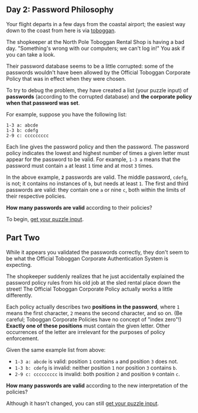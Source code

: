 ## Day 2: Password Philosophy
Your flight departs in a few days from the coastal airport;
the easiest way down to the coast from here is via [toboggan][1].

The shopkeeper at the North Pole Toboggan Rental Shop is having a bad day.
"Something's wrong with our computers; we can't log in!"
You ask if you can take a look.

Their password database seems to be a little corrupted:
some of the passwords wouldn't have been allowed by the Official Toboggan Corporate Policy
that was in effect when they were chosen.

To try to debug the problem, they have created a list (your puzzle input) of **passwords**
(according to the corrupted database) and **the corporate policy when that password was set**.

For example, suppose you have the following list:
```
1-3 a: abcde
1-3 b: cdefg
2-9 c: ccccccccc
```

Each line gives the password policy and then the password.
The password policy indicates the lowest and highest number of times a given letter must appear
for the password to be valid.
For example, `1-3 a` means that the password must contain `a` at least `1` time and at most `3` times.

In the above example, **`2`** passwords are valid.
The middle password, `cdefg`, is not; it contains no instances of `b`, but needs at least `1`.
The first and third passwords are valid:
they contain one `a` or nine `c`, both within the limits of their respective policies.

**How many passwords are valid** according to their policies?

To begin, [get your puzzle input][2].


## Part Two
While it appears you validated the passwords correctly,
they don't seem to be what the Official Toboggan Corporate Authentication System is expecting.

The shopkeeper suddenly realizes that he just accidentally explained the password policy rules
from his old job at the sled rental place down the street!
The Official Toboggan Corporate Policy actually works a little differently.

Each policy actually describes two **positions in the password**, where
`1` means the first character,
`2` means the second character,
and so on.
(Be careful; Toboggan Corporate Policies have no concept of "index zero"!)
**Exactly one of these positions** must contain the given letter.
Other occurrences of the letter are irrelevant for the purposes of policy enforcement.

Given the same example list from above:
* `1-3 a: abcde` is valid: position `1` contains `a` and position `3` does not.
* `1-3 b: cdefg` is invalid: neither position `1` nor position `3` contains `b`.
* `2-9 c: ccccccccc` is invalid: both position `2` and position `9` contain `c`.

**How many passwords are valid** according to the new interpretation of the policies?

Although it hasn't changed, you can still [get your puzzle input][2].


[1]: https://en.wikipedia.org/wiki/Toboggan
[2]: https://adventofcode.com/2020/day/2/input